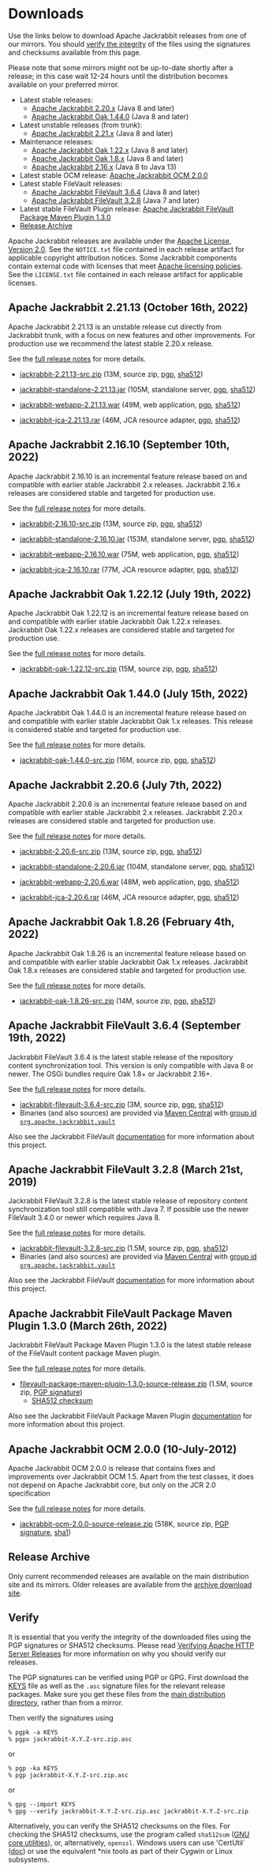 <!--
   Licensed to the Apache Software Foundation (ASF) under one or more
   contributor license agreements.  See the NOTICE file distributed with
   this work for additional information regarding copyright ownership.
   The ASF licenses this file to You under the Apache License, Version 2.0
   (the "License"); you may not use this file except in compliance with
   the License.  You may obtain a copy of the License at

       https://www.apache.org/licenses/LICENSE-2.0

   Unless required by applicable law or agreed to in writing, software
   distributed under the License is distributed on an "AS IS" BASIS,
   WITHOUT WARRANTIES OR CONDITIONS OF ANY KIND, either express or implied.
   See the License for the specific language governing permissions and
   limitations under the License.
-->

Downloads
=========

Use the links below to download Apache Jackrabbit releases from one of our
mirrors. You should [verify the integrity](#verify) of the files using
the signatures and checksums available from this page.

Please note that some mirrors might not be up-to-date shortly after a
release; in this case wait 12-24 hours until the distribution becomes available
on your preferred mirror.

* Latest stable releases:
    * [Apache Jackrabbit 2.20.x](#v2.20) (Java 8 and later)
    * [Apache Jackrabbit Oak 1.44.0](#latest) (Java 8 and later)
* Latest unstable releases (from trunk):
    * [Apache Jackrabbit 2.21.x](#v2.21) (Java 8 and later)
* Maintenance releases:
    * [Apache Jackrabbit Oak 1.22.x](#oak1.22) (Java 8 and later)
    * [Apache Jackrabbit Oak 1.8.x](#oak1.8) (Java 8 and later)
    * [Apache Jackrabbit 2.16.x](#v2.16) (Java 8 to Java 13)
* Latest stable OCM release: [Apache Jackrabbit OCM 2.0.0](#ocm)
* Latest stable FileVault releases:
    * [Apache Jackrabbit FileVault 3.6.4](#vlt) (Java 8 and later)
    * [Apache Jackrabbit FileVault 3.2.8](#vltjava7) (Java 7 and later)
* Latest stable FileVault Plugin release: [Apache Jackrabbit FileVault Package Maven Plugin 1.3.0](#vltplg)
* [Release Archive](#archive)

Apache Jackrabbit releases are available under the [Apache License, Version 2.0](https://www.apache.org/licenses/LICENSE-2.0).
See the `NOTICE.txt` file contained in each release artifact for applicable copyright attribution notices.
Some Jackrabbit components contain external code with licenses that meet [Apache licensing policies](https://www.apache.org/legal/resolved.html).
See the `LICENSE.txt` file contained in each release artifact for applicable licenses.




<a class='anchor' name='v2.21'></a>
Apache Jackrabbit 2.21.13 (October 16th, 2022)
----------------------------------------------
Apache Jackrabbit 2.21.13 is an unstable release cut directly from
Jackrabbit trunk, with a focus on new features and other
improvements. For production use we recommend the latest stable 2.20.x
release.

See the [full release notes](https://downloads.apache.org/jackrabbit/2.21.13/RELEASE-NOTES.txt) for more details.

* [jackrabbit-2.21.13-src.zip](https://www.apache.org/dyn/closer.lua/jackrabbit/2.21.13/jackrabbit-2.21.13-src.zip)
    (13M, source zip, [pgp](https://downloads.apache.org/jackrabbit/2.21.13/jackrabbit-2.21.13-src.zip.asc), [sha512](https://downloads.apache.org/jackrabbit/2.21.13/jackrabbit-2.21.13-src.zip.sha512))

* [jackrabbit-standalone-2.21.13.jar](https://www.apache.org/dyn/closer.lua/jackrabbit/2.21.13/jackrabbit-standalone-2.21.13.jar)
    (105M, standalone server, [pgp](https://downloads.apache.org/jackrabbit/2.21.13/jackrabbit-standalone-2.21.13.jar.asc), [sha512](https://downloads.apache.org/jackrabbit/2.21.13/jackrabbit-standalone-2.21.13.jar.sha512))

* [jackrabbit-webapp-2.21.13.war](https://www.apache.org/dyn/closer.lua/jackrabbit/2.21.13/jackrabbit-webapp-2.21.13.war)
    (49M, web application, [pgp](https://downloads.apache.org/jackrabbit/2.21.13/jackrabbit-webapp-2.21.13.war.asc), [sha512](https://downloads.apache.org/jackrabbit/2.21.13/jackrabbit-webapp-2.21.13.war.sha512))

* [jackrabbit-jca-2.21.13.rar](https://www.apache.org/dyn/closer.lua/jackrabbit/2.21.13/jackrabbit-jca-2.21.13.rar)
    (46M, JCA resource adapter, [pgp](https://downloads.apache.org/jackrabbit/2.21.13/jackrabbit-jca-2.21.13.rar.asc), [sha512](https://downloads.apache.org/jackrabbit/2.21.13/jackrabbit-jca-2.21.13.rar.sha512))
  



<a class='anchor' name='v2.16'></a>
Apache Jackrabbit 2.16.10 (September 10th, 2022)
------------------------------------------------
Apache Jackrabbit 2.16.10 is an incremental feature release based on
and compatible with earlier stable Jackrabbit 2.x releases. Jackrabbit
2.16.x releases are considered stable and targeted for production use.

See the [full release notes](https://downloads.apache.org/jackrabbit/2.16.10/RELEASE-NOTES.txt) for more details.

* [jackrabbit-2.16.10-src.zip](https://www.apache.org/dyn/closer.lua/jackrabbit/2.16.10/jackrabbit-2.16.10-src.zip)
    (13M, source zip, [pgp](https://downloads.apache.org/jackrabbit/2.16.10/jackrabbit-2.16.10-src.zip.asc), [sha512](https://downloads.apache.org/jackrabbit/2.16.10/jackrabbit-2.16.10-src.zip.sha512))

* [jackrabbit-standalone-2.16.10.jar](https://www.apache.org/dyn/closer.lua/jackrabbit/2.16.10/jackrabbit-standalone-2.16.10.jar)
    (153M, standalone server, [pgp](https://downloads.apache.org/jackrabbit/2.16.10/jackrabbit-standalone-2.16.10.jar.asc), [sha512](https://downloads.apache.org/jackrabbit/2.16.10/jackrabbit-standalone-2.16.10.jar.sha512))

* [jackrabbit-webapp-2.16.10.war](https://www.apache.org/dyn/closer.lua/jackrabbit/2.16.10/jackrabbit-webapp-2.16.10.war)
    (75M, web application, [pgp](https://downloads.apache.org/jackrabbit/2.16.10/jackrabbit-webapp-2.16.10.war.asc), [sha512](https://downloads.apache.org/jackrabbit/2.16.10/jackrabbit-webapp-2.16.10.war.sha512))

* [jackrabbit-jca-2.16.10.rar](https://www.apache.org/dyn/closer.lua/jackrabbit/2.16.10/jackrabbit-jca-2.16.10.rar)
    (77M, JCA resource adapter, [pgp](https://downloads.apache.org/jackrabbit/2.16.10/jackrabbit-jca-2.16.10.rar.asc), [sha512](https://downloads.apache.org/jackrabbit/2.16.10/jackrabbit-jca-2.16.10.rar.sha512))
  



<a class='anchor' name='oak1.22'></a>
Apache Jackrabbit Oak 1.22.12 (July 19th, 2022)
-----------------------------------------------
Apache Jackrabbit Oak 1.22.12 is an incremental feature release based on
and compatible with earlier stable Jackrabbit Oak 1.22.x
releases. Jackrabbit Oak 1.22.x releases are considered stable and
targeted for production use.

See the [full release notes](https://www.apache.org/dist/jackrabbit/oak/1.22.12/RELEASE-NOTES.txt) for more details.

* [jackrabbit-oak-1.22.12-src.zip](https://www.apache.org/dyn/closer.lua/jackrabbit/oak/1.22.12/jackrabbit-oak-1.22.12-src.zip)
  (15M, source zip, [pgp](https://www.apache.org/dist/jackrabbit/oak/1.22.12/jackrabbit-oak-1.22.12-src.zip.asc), [sha512](https://www.apache.org/dist/jackrabbit/oak/1.22.12/jackrabbit-oak-1.22.12-src.zip.sha512))
  



<a class='anchor' name='latest'></a>
Apache Jackrabbit Oak 1.44.0 (July 15th, 2022)
----------------------------------------------
Apache Jackrabbit Oak 1.44.0 is an incremental feature release based
on and compatible with earlier stable Jackrabbit Oak 1.x
releases. This release is considered stable and targeted for
production use.

See the [full release notes](https://www.apache.org/dist/jackrabbit/oak/1.44.0/RELEASE-NOTES.txt) for more details.

* [jackrabbit-oak-1.44.0-src.zip](https://www.apache.org/dyn/closer.lua/jackrabbit/oak/1.44.0/jackrabbit-oak-1.44.0-src.zip)
  (16M, source zip, [pgp](https://www.apache.org/dist/jackrabbit/oak/1.44.0/jackrabbit-oak-1.44.0-src.zip.asc), [sha512](https://www.apache.org/dist/jackrabbit/oak/1.44.0/jackrabbit-oak-1.44.0-src.zip.sha512))




<a class='anchor' name='v2.20'></a>
Apache Jackrabbit 2.20.6 (July 7th, 2022)
-----------------------------------------
Apache Jackrabbit 2.20.6 is an incremental feature release based on
and compatible with earlier stable Jackrabbit 2.x releases. Jackrabbit
2.20.x releases are considered stable and targeted for production use.

See the [full release notes](https://downloads.apache.org/jackrabbit/2.20.6/RELEASE-NOTES.txt) for more details.

* [jackrabbit-2.20.6-src.zip](https://www.apache.org/dyn/closer.lua/jackrabbit/2.20.6/jackrabbit-2.20.6-src.zip)
    (13M, source zip, [pgp](https://downloads.apache.org/jackrabbit/2.20.6/jackrabbit-2.20.6-src.zip.asc), [sha512](https://downloads.apache.org/jackrabbit/2.20.6/jackrabbit-2.20.6-src.zip.sha512))

* [jackrabbit-standalone-2.20.6.jar](https://www.apache.org/dyn/closer.lua/jackrabbit/2.20.6/jackrabbit-standalone-2.20.6.jar)
    (104M, standalone server, [pgp](https://downloads.apache.org/jackrabbit/2.20.6/jackrabbit-standalone-2.20.6.jar.asc), [sha512](https://downloads.apache.org/jackrabbit/2.20.6/jackrabbit-standalone-2.20.6.jar.sha512))

* [jackrabbit-webapp-2.20.6.war](https://www.apache.org/dyn/closer.lua/jackrabbit/2.20.6/jackrabbit-webapp-2.20.6.war)
    (48M, web application, [pgp](https://downloads.apache.org/jackrabbit/2.20.6/jackrabbit-webapp-2.20.6.war.asc), [sha512](https://downloads.apache.org/jackrabbit/2.20.6/jackrabbit-webapp-2.20.6.war.sha512))

* [jackrabbit-jca-2.20.6.rar](https://www.apache.org/dyn/closer.lua/jackrabbit/2.20.6/jackrabbit-jca-2.20.6.rar)
    (46M, JCA resource adapter, [pgp](https://downloads.apache.org/jackrabbit/2.20.6/jackrabbit-jca-2.20.6.rar.asc), [sha512](https://downloads.apache.org/jackrabbit/2.20.6/jackrabbit-jca-2.20.6.rar.sha512))




<a class='anchor' name='oak1.8'></a>
Apache Jackrabbit Oak 1.8.26 (February 4th, 2022)
-------------------------------------------------
Apache Jackrabbit Oak 1.8.26 is an incremental feature release based on
and compatible with earlier stable Jackrabbit Oak 1.x
releases. Jackrabbit Oak 1.8.x releases are considered stable and
targeted for production use.

See the [full release notes](https://www.apache.org/dist/jackrabbit/oak/1.8.26/RELEASE-NOTES.txt) for more details.

* [jackrabbit-oak-1.8.26-src.zip](https://www.apache.org/dyn/closer.lua/jackrabbit/oak/1.8.26/jackrabbit-oak-1.8.26-src.zip)
  (14M, source zip, [pgp](https://www.apache.org/dist/jackrabbit/oak/1.8.26/jackrabbit-oak-1.8.26-src.zip.asc), [sha512](https://www.apache.org/dist/jackrabbit/oak/1.8.26/jackrabbit-oak-1.8.26-src.zip.sha512))
  



<a class='anchor' name='vlt'></a>
Apache Jackrabbit FileVault 3.6.4 (September 19th, 2022)
-------------------------------------------------------
Jackrabbit FileVault 3.6.4 is the latest stable release of the repository content synchronization tool. This version is only compatible with Java 8 or newer. The OSGi bundles require Oak 1.8+ or Jackrabbit 2.16+.

See the [full release notes](https://downloads.apache.org/jackrabbit/filevault/3.6.4/RELEASE-NOTES.txt) for more details.

* [jackrabbit-filevault-3.6.4-src.zip](https://www.apache.org/dyn/closer.lua/jackrabbit/filevault/3.6.4/jackrabbit-filevault-3.6.4-src.zip)
    (3M, source zip, [pgp](https://downloads.apache.org/jackrabbit/filevault/3.6.4/jackrabbit-filevault-3.6.4-src.zip.asc), [sha512](https://downloads.apache.org/jackrabbit/filevault/3.6.4/jackrabbit-filevault-3.6.4-src.zip.sha512))
* Binaries (and also sources) are provided via [Maven Central](https://central.sonatype.org/) with [group id `org.apache.jackrabbit.vault`](https://repo1.maven.org/maven2/org/apache/jackrabbit/vault/)

Also see the Jackrabbit FileVault [documentation](/filevault/index.html) for more information about this project.




<a class='anchor' name='vltjava7'></a>
Apache Jackrabbit FileVault 3.2.8 (March 21st, 2019)
--------------------------------------------------
Jackrabbit FileVault 3.2.8 is the latest stable release of repository content synchronization tool still compatible with Java 7. If possible use the newer FileVault 3.4.0 or newer which requires Java 8.

See the [full release notes](https://downloads.apache.org/jackrabbit/filevault/3.2.8/RELEASE-NOTES.txt) for more details.

* [jackrabbit-filevault-3.2.8-src.zip](https://www.apache.org/dyn/closer.lua/jackrabbit/filevault/3.2.8/jackrabbit-filevault-3.2.8-src.zip)
    (1.5M, source zip, [pgp](https://downloads.apache.org/jackrabbit/filevault/3.2.8/jackrabbit-filevault-3.2.8-src.zip.asc), [sha512](https://downloads.apache.org/jackrabbit/filevault/3.2.8/jackrabbit-filevault-3.2.8-src.zip.sha512))
* Binaries (and also sources) are provided via [Maven Central](https://central.sonatype.org/) with [group id `org.apache.jackrabbit.vault`](https://repo1.maven.org/maven2/org/apache/jackrabbit/vault/)

Also see the Jackrabbit FileVault [documentation](/filevault/index.html) for more information about this project.




<a class='anchor' name='vltplg'></a>
Apache Jackrabbit FileVault Package Maven Plugin 1.3.0 (March 26th, 2022)
------------------------------------------------------------------------
Jackrabbit FileVault Package Maven Plugin 1.3.0 is the latest stable release of the FileVault content package Maven plugin.

See the [full release notes](https://downloads.apache.org/jackrabbit/filevault-package-maven-plugin/1.3.0/RELEASE-NOTES.md) for more details.

* [filevault-package-maven-plugin-1.3.0-source-release.zip](https://www.apache.org/dyn/closer.lua/jackrabbit/filevault-package-maven-plugin/1.3.0/filevault-package-maven-plugin-1.3.0-source-release.zip)
    (1.5M, source zip, [PGP signature](https://downloads.apache.org/jackrabbit/filevault-package-maven-plugin/1.3.0/filevault-package-maven-plugin-1.3.0-source-release.zip.asc))
    * [SHA512 checksum](https://downloads.apache.org/jackrabbit/filevault-package-maven-plugin/1.3.0/filevault-package-maven-plugin-1.3.0-source-release.zip.sha512)

Also see the Jackrabbit FileVault Package Maven Plugin [documentation](/filevault-package-maven-plugin/index.html) for more information about this project.




<a class='anchor' name='ocm'></a>
Apache Jackrabbit OCM 2.0.0 (10-July-2012)
------------------------------------------
Apache Jackrabbit OCM 2.0.0  is release that contains fixes and improvements over Jackrabbit OCM 1.5.
Apart from the test classes, it does not depend on Apache Jackrabbit core, but only on the JCR 2.0 specification

See the [full release notes](https://downloads.apache.org/jackrabbit/ocm/2.0.0/RELEASE-NOTES.txt) for more details.

* [jackrabbit-ocm-2.0.0-source-release.zip](https://www.apache.org/dyn/closer.lua/jackrabbit/ocm/2.0.0/jackrabbit-ocm-2.0.0-source-release.zip)
    (518K, source zip, [PGP signature](https://downloads.apache.org/jackrabbit/ocm/2.0.0/jackrabbit-ocm-2.0.0-source-release.zip.asc), [sha1](https://downloads.apache.org/jackrabbit/ocm/2.0.0/jackrabbit-ocm-2.0.0-source-release.zip.sha1))


<a class='anchor' name='archive'></a>
Release Archive
---------------
Only current recommended releases are available on the main distribution
site and its mirrors. Older releases are available from the [archive download site](http://archive.apache.org/dist/jackrabbit/).


<a class='anchor' name='verify'></a>
Verify
------

It is essential that you verify the integrity of the downloaded files using the PGP signatures or SHA512 checksums.
Please read [Verifying Apache HTTP Server Releases](http://httpd.apache.org/dev/verification.html) for more information
on why you should verify our releases.

The PGP signatures can be verified using PGP or GPG. First download the [KEYS](https://downloads.apache.org/jackrabbit/KEYS)
file as well as the `.asc` signature files for the relevant release packages. Make sure you get these files from
the [main distribution directory](https://downloads.apache.org/jackrabbit/), rather than from a mirror.

Then verify the signatures using

    % pgpk -a KEYS
    % pgpv jackrabbit-X.Y.Z-src.zip.asc

or

    % pgp -ka KEYS
    % pgp jackrabbit-X.Y.Z-src.zip.asc

or

    % gpg --import KEYS
    % gpg --verify jackrabbit-X.Y.Z-src.zip.asc jackrabbit-X.Y.Z-src.zip


Alternatively, you can verify the SHA512 checksums on the files. For checking the SHA512 checksums, use the program
called `sha512sum` ([GNU core utilities](http://www.gnu.org/software/coreutils/)), or, alternatively, `openssl`.
Windows users can use 'CertUtil` ([doc](https://docs.microsoft.com/en-us/windows-server/administration/windows-commands/certutil))
or use the equivalent *nix tools as part of their Cygwin or Linux subsystems.
